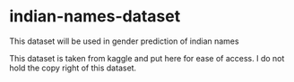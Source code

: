 # indian-names-dataset
This dataset will be used in gender prediction of indian names

This dataset is taken from kaggle and put here for ease of access. I do not hold the copy right of this dataset.
